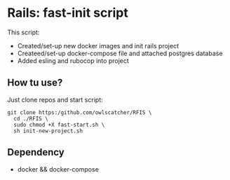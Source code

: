 # Rails: fast-init script

This script:
- Created/set-up new docker images and init rails project
- Createed/set-up docker-compose file and attached postgres database
- Added esling and rubocop into project

## How tu use?
Just clone repos and start script:
```
git clone https:/github.com/owlscatcher/RFIS \
  cd ./RFIS \
  sudo chmod +X fast-start.sh \
  sh init-new-project.sh
```

## Dependency
- docker && docker-compose
